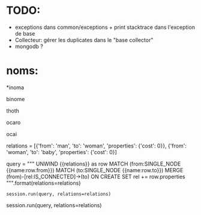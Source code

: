 # TODO:

- exceptions dans common/exceptions + print stacktrace dans l'exception de base
- Collecteur: gérer les duplicates dans le "base collector"
- mongodb ?


# noms:

*inoma


binome

thoth

ocaro

ocai


relations = [{'from': 'man', 'to': 'woman', 'properties': {'cost': 0}},
{'from': 'woman', 'to': 'baby', 'properties': {'cost': 0}]


 query = """
    UNWIND {{relations}} as row
    MATCH (from:SINGLE_NODE {{name:row.from}})
    MATCH (to:SINGLE_NODE {{name:row.to}})
    MERGE (from)-[rel:IS_CONNECTED]->(to)
    ON CREATE SET rel += row.properties
    """.format(relations=relations)

    session.run(query, relations=relations)


session.run(query, relations=relations)
